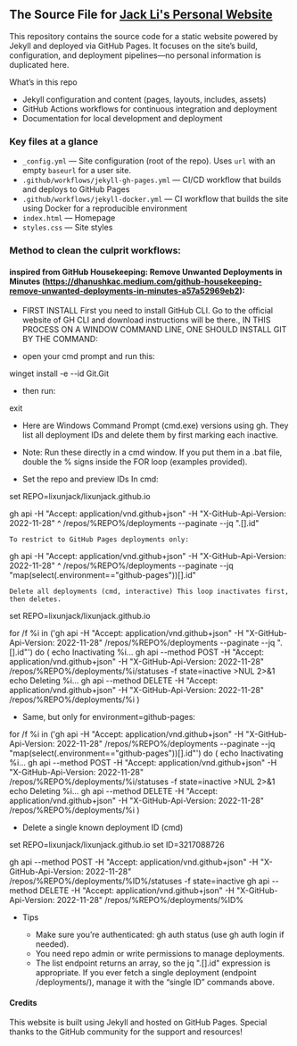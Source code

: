 ## The Source File for [Jack Li's Personal Website](https://lixunjack.github.io)

This repository contains the source code for a static website powered by Jekyll and deployed via GitHub Pages. It focuses on the site’s build, configuration, and deployment pipelines—no personal information is duplicated here.

What’s in this repo
- Jekyll configuration and content (pages, layouts, includes, assets)
- GitHub Actions workflows for continuous integration and deployment
- Documentation for local development and deployment

### Key files at a glance
- `_config.yml` — Site configuration (root of the repo). Uses `url` with an empty `baseurl` for a user site.
- `.github/workflows/jekyll-gh-pages.yml` — CI/CD workflow that builds and deploys to GitHub Pages
- `.github/workflows/jekyll-docker.yml` — CI workflow that builds the site using Docker for a reproducible environment
- `index.html` — Homepage
- `styles.css` — Site styles


### Method to clean the culprit workflows:
#### inspired from GitHub Housekeeping: Remove Unwanted Deployments in Minutes (https://dhanushkac.medium.com/github-housekeeping-remove-unwanted-deployments-in-minutes-a57a52969eb2):

- FIRST INSTALL First you need to install GitHub CLI. Go to the official website of GH CLI and download instructions will be there., IN THIS PROCESS ON A WINDOW COMMAND LINE, ONE SHOULD INSTALL GIT BY THE COMMAND: 

- open your cmd prompt and run this:

winget install -e --id Git.Git

- then run:

exit


- Here are Windows Command Prompt (cmd.exe) versions using gh. They list all deployment IDs and delete them by first marking each inactive.

- Note: Run these directly in a cmd window. If you put them in a .bat file, double the % signs inside the FOR loop (examples provided).

- Set the repo and preview IDs In cmd:

set REPO=lixunjack/lixunjack.github.io

gh api -H "Accept: application/vnd.github+json" -H "X-GitHub-Api-Version: 2022-11-28" ^
  /repos/%REPO%/deployments --paginate --jq ".[].id"

    To restrict to GitHub Pages deployments only:

gh api -H "Accept: application/vnd.github+json" -H "X-GitHub-Api-Version: 2022-11-28" ^
  /repos/%REPO%/deployments --paginate --jq "map(select(.environment==\"github-pages\"))[].id"

    Delete all deployments (cmd, interactive) This loop inactivates first, then deletes.

set REPO=lixunjack/lixunjack.github.io

for /f %i in ('gh api -H "Accept: application/vnd.github+json" -H "X-GitHub-Api-Version: 2022-11-28" /repos/%REPO%/deployments --paginate --jq ".[].id"') do (
  echo Inactivating %i...
  gh api --method POST -H "Accept: application/vnd.github+json" -H "X-GitHub-Api-Version: 2022-11-28" /repos/%REPO%/deployments/%i/statuses -f state=inactive >NUL 2>&1
  echo Deleting %i...
  gh api --method DELETE -H "Accept: application/vnd.github+json" -H "X-GitHub-Api-Version: 2022-11-28" /repos/%REPO%/deployments/%i
)

- Same, but only for environment=github-pages:

for /f %i in ('gh api -H "Accept: application/vnd.github+json" -H "X-GitHub-Api-Version: 2022-11-28" /repos/%REPO%/deployments --paginate --jq "map(select(.environment==\"github-pages\"))[].id"') do (
  echo Inactivating %i...
  gh api --method POST -H "Accept: application/vnd.github+json" -H "X-GitHub-Api-Version: 2022-11-28" /repos/%REPO%/deployments/%i/statuses -f state=inactive >NUL 2>&1
  echo Deleting %i...
  gh api --method DELETE -H "Accept: application/vnd.github+json" -H "X-GitHub-Api-Version: 2022-11-28" /repos/%REPO%/deployments/%i
)

- Delete a single known deployment ID (cmd)

set REPO=lixunjack/lixunjack.github.io
set ID=3217088726

gh api --method POST -H "Accept: application/vnd.github+json" -H "X-GitHub-Api-Version: 2022-11-28" /repos/%REPO%/deployments/%ID%/statuses -f state=inactive
gh api --method DELETE -H "Accept: application/vnd.github+json" -H "X-GitHub-Api-Version: 2022-11-28" /repos/%REPO%/deployments/%ID%


- Tips

    - Make sure you’re authenticated: gh auth status (use gh auth login if needed).
    - You need repo admin or write permissions to manage deployments.
    - The list endpoint returns an array, so the jq ".[].id" expression is appropriate. If you ever fetch a single deployment (endpoint /deployments/), manage it with the “single ID” commands above.




#### Credits 

This website is built using Jekyll and hosted on GitHub Pages. Special thanks to the GitHub community for the support and resources!


